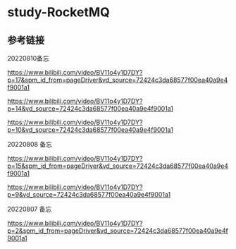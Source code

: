 # study-RocketMQ #
## 参考链接

20220810备忘

https://www.bilibili.com/video/BV11o4y1D7DY?p=17&spm_id_from=pageDriver&vd_source=72424c3da68577f00ea40a9e4f9001a1

https://www.bilibili.com/video/BV11o4y1D7DY?p=14&vd_source=72424c3da68577f00ea40a9e4f9001a1

https://www.bilibili.com/video/BV11o4y1D7DY?p=10&vd_source=72424c3da68577f00ea40a9e4f9001a1

20220808 备忘

https://www.bilibili.com/video/BV11o4y1D7DY?p=15&spm_id_from=pageDriver&vd_source=72424c3da68577f00ea40a9e4f9001a1

https://www.bilibili.com/video/BV11o4y1D7DY?p=9&vd_source=72424c3da68577f00ea40a9e4f9001a1



20220807 备忘

https://www.bilibili.com/video/BV11o4y1D7DY?p=2&spm_id_from=pageDriver&vd_source=72424c3da68577f00ea40a9e4f9001a1

